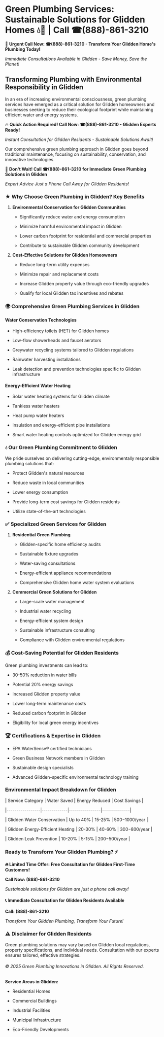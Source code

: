# Green Plumbing Services: Sustainable Solutions for Glidden Homes 💧🌿 | Call ☎(888)-861-3210

🚨 **Urgent Call Now: ☎(888)-861-3210 - Transform Your Glidden Home's Plumbing Today!**
*Immediate Consultations Available in Glidden - Save Money, Save the Planet!*

## Transforming Plumbing with Environmental Responsibility in Glidden

In an era of increasing environmental consciousness, green plumbing services have emerged as a critical solution for Glidden homeowners and businesses seeking to reduce their ecological footprint while maintaining efficient water and energy systems. 

🔥 **Quick Action Required! Call Now: ☎(888)-861-3210 - Glidden Experts Ready!**
*Instant Consultation for Glidden Residents - Sustainable Solutions Await!*

Our comprehensive green plumbing approach in Glidden goes beyond traditional maintenance, focusing on sustainability, conservation, and innovative technologies.

🚨 **Don't Wait! Call ☎(888)-861-3210 for Immediate Green Plumbing Solutions in Glidden**
*Expert Advice Just a Phone Call Away for Glidden Residents!*

### ★ Why Choose Green Plumbing in Glidden? Key Benefits

1. **Environmental Conservation for Glidden Communities** 
   - Significantly reduce water and energy consumption
   - Minimize harmful environmental impact in Glidden
   - Lower carbon footprint for residential and commercial properties
   - Contribute to sustainable Glidden community development

2. **Cost-Effective Solutions for Glidden Homeowners** 
   - Reduce long-term utility expenses
   - Minimize repair and replacement costs
   - Increase Glidden property value through eco-friendly upgrades
   - Qualify for local Glidden tax incentives and rebates

### 🌍 Comprehensive Green Plumbing Services in Glidden

#### Water Conservation Technologies
- High-efficiency toilets (HET) for Glidden homes
- Low-flow showerheads and faucet aerators
- Greywater recycling systems tailored to Glidden regulations
- Rainwater harvesting installations
- Leak detection and prevention technologies specific to Glidden infrastructure

#### Energy-Efficient Water Heating
- Solar water heating systems for Glidden climate
- Tankless water heaters
- Heat pump water heaters
- Insulation and energy-efficient pipe installations
- Smart water heating controls optimized for Glidden energy grid

### 💧 Our Green Plumbing Commitment to Glidden

We pride ourselves on delivering cutting-edge, environmentally responsible plumbing solutions that:
- Protect Glidden's natural resources
- Reduce waste in local communities
- Lower energy consumption
- Provide long-term cost savings for Glidden residents
- Utilize state-of-the-art technologies

### ✅ Specialized Green Services for Glidden

1. **Residential Green Plumbing**
   - Glidden-specific home efficiency audits
   - Sustainable fixture upgrades
   - Water-saving consultations
   - Energy-efficient appliance recommendations
   - Comprehensive Glidden home water system evaluations

2. **Commercial Green Solutions for Glidden**
   - Large-scale water management
   - Industrial water recycling
   - Energy-efficient system design
   - Sustainable infrastructure consulting
   - Compliance with Glidden environmental regulations

### 💰 Cost-Saving Potential for Glidden Residents

Green plumbing investments can lead to:
- 30-50% reduction in water bills
- Potential 20% energy savings
- Increased Glidden property value
- Lower long-term maintenance costs
- Reduced carbon footprint in Glidden
- Eligibility for local green energy incentives

### 🏆 Certifications & Expertise in Glidden

- EPA WaterSense® certified technicians
- Green Business Network members in Glidden
- Sustainable design specialists
- Advanced Glidden-specific environmental technology training

### Environmental Impact Breakdown for Glidden

| Service Category | Water Saved | Energy Reduced | Cost Savings |
|-----------------|-------------|----------------|--------------|
| Glidden Water Conservation | Up to 40% | 15-25% | $500-$1000/year |
| Glidden Energy-Efficient Heating | 20-30% | 40-60% | $300-$800/year |
| Glidden Leak Prevention | 10-20% | 5-15% | $200-$500/year |

### Ready to Transform Your Glidden Plumbing? ⚡

**🔥 Limited Time Offer: Free Consultation for Glidden First-Time Customers!**

**Call Now: (888)-861-3210**
*Sustainable solutions for Glidden are just a phone call away!*

#### 📞 Immediate Consultation for Glidden Residents Available

**Call: (888)-861-3210**
*Transform Your Glidden Plumbing, Transform Your Future!*

### ⚠️ Disclaimer for Glidden Residents

Green plumbing solutions may vary based on Glidden local regulations, property specifications, and individual needs. Consultation with our experts ensures tailored, effective strategies.

###### © 2025 Green Plumbing Innovations in Glidden. All Rights Reserved.

**Service Areas in Glidden:** 
- Residential Homes
- Commercial Buildings
- Industrial Facilities
- Municipal Infrastructure
- Eco-Friendly Developments